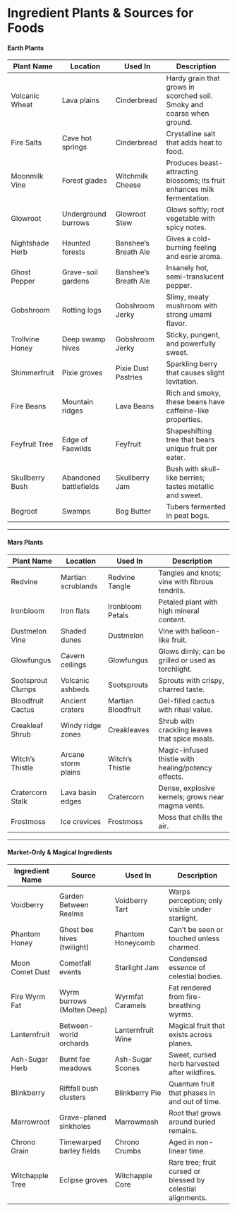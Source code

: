 # Ingredient Plants & Sources for Foods

<h4>Earth Plants</h4>
<table>
  <thead>
  <tr><th>Plant Name</th><th>Location</th><th>Used In</th><th>Description</th></tr>
  </thead>
  <tbody>
  <tr><td>Volcanic Wheat</td><td>Lava plains</td><td>Cinderbread</td><td>Hardy grain that grows in scorched soil. Smoky and coarse when ground.</td></tr>
  <tr><td>Fire Salts</td><td>Cave hot springs</td><td>Cinderbread</td><td>Crystalline salt that adds heat to food.</td></tr>
  <tr><td>Moonmilk Vine</td><td>Forest glades</td><td>Witchmilk Cheese</td><td>Produces beast-attracting blossoms; its fruit enhances milk fermentation.</td></tr>
  <tr><td>Glowroot</td><td>Underground burrows</td><td>Glowroot Stew</td><td>Glows softly; root vegetable with spicy notes.</td></tr>
  <tr><td>Nightshade Herb</td><td>Haunted forests</td><td>Banshee’s Breath Ale</td><td>Gives a cold-burning feeling and eerie aroma.</td></tr>
  <tr><td>Ghost Pepper</td><td>Grave-soil gardens</td><td>Banshee’s Breath Ale</td><td>Insanely hot, semi-translucent pepper.</td></tr>
  <tr><td>Gobshroom</td><td>Rotting logs</td><td>Gobshroom Jerky</td><td>Slimy, meaty mushroom with strong umami flavor.</td></tr>
  <tr><td>Trollvine Honey</td><td>Deep swamp hives</td><td>Gobshroom Jerky</td><td>Sticky, pungent, and powerfully sweet.</td></tr>
  <tr><td>Shimmerfruit</td><td>Pixie groves</td><td>Pixie Dust Pastries</td><td>Sparkling berry that causes slight levitation.</td></tr>
  <tr><td>Fire Beans</td><td>Mountain ridges</td><td>Lava Beans</td><td>Rich and smoky, these beans have caffeine-like properties.</td></tr>
  <tr><td>Feyfruit Tree</td><td>Edge of Faewilds</td><td>Feyfruit</td><td>Shapeshifting tree that bears unique fruit per eater.</td></tr>
  <tr><td>Skullberry Bush</td><td>Abandoned battlefields</td><td>Skullberry Jam</td><td>Bush with skull-like berries; tastes metallic and sweet.</td></tr>
  <tr><td>Bogroot</td><td>Swamps</td><td>Bog Butter</td><td>Tubers fermented in peat bogs.</td></tr>
  </tbody>
</table>

---

<h4>Mars Plants</h4>
<table>
  <thead>
  <tr><th>Plant Name</th><th>Location</th><th>Used In</th><th>Description</th></tr>
  </thead>
  <tbody>
  <tr><td>Redvine</td><td>Martian scrublands</td><td>Redvine Tangle</td><td>Tangles and knots; vine with fibrous tendrils.</td></tr>
  <tr><td>Ironbloom</td><td>Iron flats</td><td>Ironbloom Petals</td><td>Petaled plant with high mineral content.</td></tr>
  <tr><td>Dustmelon Vine</td><td>Shaded dunes</td><td>Dustmelon</td><td>Vine with balloon-like fruit.</td></tr>
  <tr><td>Glowfungus</td><td>Cavern ceilings</td><td>Glowfungus</td><td>Glows dimly; can be grilled or used as torchlight.</td></tr>
  <tr><td>Sootsprout Clumps</td><td>Volcanic ashbeds</td><td>Sootsprouts</td><td>Sprouts with crispy, charred taste.</td></tr>
  <tr><td>Bloodfruit Cactus</td><td>Ancient craters</td><td>Martian Bloodfruit</td><td>Gel-filled cactus with ritual value.</td></tr>
  <tr><td>Creakleaf Shrub</td><td>Windy ridge zones</td><td>Creakleaves</td><td>Shrub with crackling leaves that spice meals.</td></tr>
  <tr><td>Witch’s Thistle</td><td>Arcane storm plains</td><td>Witch’s Thistle</td><td>Magic-infused thistle with healing/potency effects.</td></tr>
  <tr><td>Cratercorn Stalk</td><td>Lava basin edges</td><td>Cratercorn</td><td>Dense, explosive kernels; grows near magma vents.</td></tr>
  <tr><td>Frostmoss</td><td>Ice crevices</td><td>Frostmoss</td><td>Moss that chills the air.</td></tr>
  </tbody>
</table>

---

<h4>Market-Only & Magical Ingredients</h4>
<table>
  <thead>
  <tr><th>Ingredient Name</th><th>Source</th><th>Used In</th><th>Description</th></tr>
  </thead>
  <tbody>
  <tr><td>Voidberry</td><td>Garden Between Realms</td><td>Voidberry Tart</td><td>Warps perception; only visible under starlight.</td></tr>
  <tr><td>Phantom Honey</td><td>Ghost bee hives (twilight)</td><td>Phantom Honeycomb</td><td>Can’t be seen or touched unless charmed.</td></tr>
  <tr><td>Moon Comet Dust</td><td>Cometfall events</td><td>Starlight Jam</td><td>Condensed essence of celestial bodies.</td></tr>
  <tr><td>Fire Wyrm Fat</td><td>Wyrm burrows (Molten Deep)</td><td>Wyrmfat Caramels</td><td>Fat rendered from fire-breathing wyrms.</td></tr>
  <tr><td>Lanternfruit</td><td>Between-world orchards</td><td>Lanternfruit Wine</td><td>Magical fruit that exists across planes.</td></tr>
  <tr><td>Ash-Sugar Herb</td><td>Burnt fae meadows</td><td>Ash-Sugar Scones</td><td>Sweet, cursed herb harvested after wildfires.</td></tr>
  <tr><td>Blinkberry</td><td>Riftfall bush clusters</td><td>Blinkberry Pie</td><td>Quantum fruit that phases in and out of time.</td></tr>
  <tr><td>Marrowroot</td><td>Grave-planed sinkholes</td><td>Marrowmash</td><td>Root that grows around buried remains.</td></tr>
  <tr><td>Chrono Grain</td><td>Timewarped barley fields</td><td>Chrono Crumbs</td><td>Aged in non-linear time.</td></tr>
  <tr><td>Witchapple Tree</td><td>Eclipse groves</td><td>Witchapple Core</td><td>Rare tree; fruit cursed or blessed by celestial alignments.</td></tr>
  </tbody>
</table>